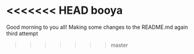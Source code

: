 <<<<<<< HEAD
booya
=======
Good morning to you all!
Making some changes to the README.md again
third attempt
>>>>>>> master
